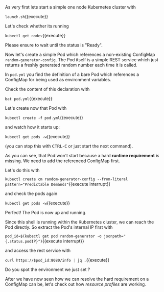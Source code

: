 
As very first lets start a simple one node Kubernetes cluster with

`launch.sh`{{execute}}

Let's check whether its running

`kubectl get nodes`{{execute}}

Please ensure to wait until the status is "Ready".

Now let's create a simple Pod which references a non-existing ConfigMap `random-generator-config`.
The Pod itself is a simple REST service which just returns a freshly generated random number each time it is called.

In `pod.yml` you find the definition of a bare Pod which references a ConfigMap for being used as environment variables.

Check the content of this declaration with

`bat pod.yml`{{execute}}

Let's create now that Pod with

`kubectl create -f pod.yml`{{execute}}

and watch how it starts up:

`kubectl get pods -w`{{execute}}

(you can stop this with <kbd>CTRL</kbd>-<kbd>C</kbd> or just start the next command).

As you can see, that Pod won't start because a hard **runtime requirement** is missing.
We need to add the referenced ConfigMap first.

Let's do this with

`kubectl create cm random-generator-config --from-literal pattern="Predictable Demands"`{{execute interrupt}}

and check the pods again

`kubectl get pods -w`{{execute}}

Perfect! The Pod is now up and running.

Since this shell is running within the Kubernetes cluster, we can reach the Pod directly.
So extract the Pod's internal IP first with

`pod_id=$(kubectl get pod random-generator -o jsonpath="{.status.podIP}")`{{execute interrupt}}

and access the rest service with

`curl https://$pod_id:8080/info | jq .`{{execute}}

Do you spot the environment we just set ?

After we have now seen how we can resolve the hard requirement on a ConfigMap can be, let's check out how _resource profiles_ are working.
